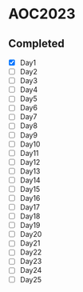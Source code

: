 # AOC2023

## **Completed**
- [x] Day1
- [ ] Day2
- [ ] Day3
- [ ] Day4
- [ ] Day5
- [ ] Day6
- [ ] Day7
- [ ] Day8
- [ ] Day9
- [ ] Day10
- [ ] Day11
- [ ] Day12
- [ ] Day13
- [ ] Day14
- [ ] Day15
- [ ] Day16
- [ ] Day17
- [ ] Day18
- [ ] Day19
- [ ] Day20
- [ ] Day21
- [ ] Day22
- [ ] Day23
- [ ] Day24
- [ ] Day25